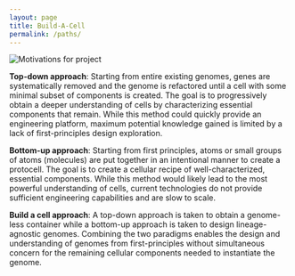 ```yaml
---
layout: page
title: Build-A-Cell
permalink: /paths/
---
```


![Motivations for project](/engineering/images/Figure1-Approaches.png)

**Top-down approach**: Starting from entire existing genomes, genes are systematically removed and the genome is refactored until a cell with 
some minimal subset of components is created. The goal is to progressively obtain a deeper understanding of cells by characterizing essential 
components that remain. While this method could quickly provide an engineering platform, maximum potential knowledge gained is limited by a 
lack of first-principles design exploration.

**Bottom-up approach**: Starting from first principles, atoms or small groups of atoms (molecules) are put together in an intentional manner 
to create a protocell. The goal is to create a cellular recipe of well-characterized, essential components. While this method would likely 
lead to the most powerful understanding of cells, current technologies do not provide sufficient engineering capabilities and are slow to 
scale.

**Build a cell approach**: A top-down approach is taken to obtain a genome-less container while a bottom-up approach is taken to design 
lineage-agnostic genomes. Combining the two paradigms enables the design and understanding of genomes from first-principles without 
simultaneous concern for the remaining cellular components needed to instantiate the genome.
